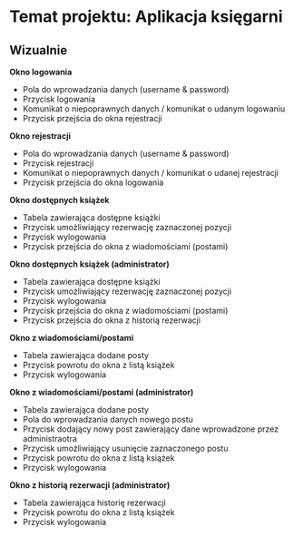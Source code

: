 # Temat projektu: Aplikacja księgarni
## Wizualnie
**Okno logowania**
- Pola do wprowadzania danych (username & password) 
- Przycisk logowania
- Komunikat o niepoprawnych danych / komunikat o udanym logowaniu
- Przycisk przejścia do okna rejestracji

**Okno rejestracji**
- Pola do wprowadzania danych (username & password) 
- Przycisk rejestracji
- Komunikat o niepoprawnych danych / komunikat o udanej rejestracji
- Przycisk przejścia do okna logowania

**Okno dostępnych książek**
- Tabela zawierająca dostępne książki
- Przycisk umożliwiający rezerwację zaznaczonej pozycji
- Przycisk wylogowania
- Przycisk przejścia do okna z wiadomościami (postami)

**Okno dostępnych książek (administrator)**
- Tabela zawierająca dostępne książki
- Przycisk umożliwiający rezerwację zaznaczonej pozycji
- Przycisk wylogowania
- Przycisk przejścia do okna z wiadomościami (postami)
- Przycisk przejścia do okna z historią rezerwacji 

**Okno z wiadomościami/postami**
- Tabela zawierająca dodane posty
- Przycisk powrotu do okna z listą książek
- Przycisk wylogowania

**Okno z wiadomościami/postami (administrator)**
- Tabela zawierająca dodane posty
- Pola do wprowadzania danych nowego postu
- Przycisk dodający nowy post zawierający dane wprowadzone przez administraotra
- Przycisk umożliwiający usunięcie zaznaczonego postu
- Przycisk powrotu do okna z listą książek
- Przycisk wylogowania

**Okno z historią rezerwacji (administrator)**
- Tabela zawierająca historię rezerwacji
- Przycisk powrotu do okna z listą książek
- Przycisk wylogowania

